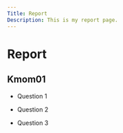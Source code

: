 ```yaml
---
Title: Report
Description: This is my report page.
---
```


Report
==========================

## Kmom01

* Question 1

* Question 2

* Question 3